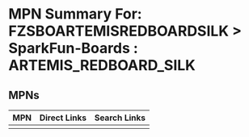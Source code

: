 



# MPN Summary For: FZSBOARTEMISREDBOARDSILK > SparkFun-Boards : ARTEMIS_REDBOARD_SILK

## MPNs
  

|MPN|Direct Links|Search Links|
| :--- | :--- | :--- |
||||
